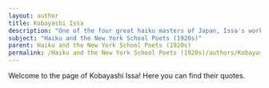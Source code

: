 ```yaml
---
layout: author
title: Kobayashi Issa
description: "One of the four great haiku masters of Japan, Issa's work often reflects a deep appreciation for the natural world, including the beauty of flowers and the simplicity of rural life."
subject: "Haiku and the New York School Poets (1920s)"
parent: Haiku and the New York School Poets (1920s)
permalink: /Haiku and the New York School Poets (1920s)/authors/Kobayashi-Issa/
---
```


Welcome to the page of Kobayashi Issa! Here you can find their quotes.
